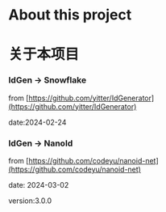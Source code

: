 ﻿# About this project
# 关于本项目

### IdGen -> Snowflake
from [https://github.com/yitter/IdGenerator](https://github.com/yitter/IdGenerator)

date:2024-02-24

### IdGen -> NanoId
from [https://github.com/codeyu/nanoid-net](https://github.com/codeyu/nanoid-net)

date: 2024-03-02

version:3.0.0